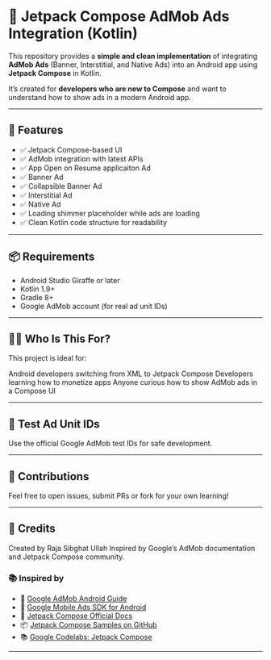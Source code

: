 # 📱 Jetpack Compose AdMob Ads Integration (Kotlin)

This repository provides a **simple and clean implementation** of integrating **AdMob Ads** (Banner, Interstitial, and Native Ads) into an Android app using **Jetpack Compose** in Kotlin.

It’s created for **developers who are new to Compose** and want to understand how to show ads in a modern Android app.

---

## 🚀 Features

- ✅ Jetpack Compose-based UI
- ✅ AdMob integration with latest APIs
- ✅ App Open on Resume applicaiton Ad
- ✅ Banner Ad
- ✅ Collapsible Banner Ad
- ✅ Interstitial Ad
- ✅ Native Ad 
- ✅ Loading shimmer placeholder while ads are loading
- ✅ Clean Kotlin code structure for readability

---

## 📦 Requirements

- Android Studio Giraffe or later
- Kotlin 1.9+
- Gradle 8+
- Google AdMob account (for real ad unit IDs)

---

## 👨‍💻 Who Is This For?

This project is ideal for:

Android developers switching from XML to Jetpack Compose
Developers learning how to monetize apps
Anyone curious how to show AdMob ads in a Compose UI

---

## 🧪 Test Ad Unit IDs

Use the official Google AdMob test IDs for safe development.

---

## 🙌 Contributions

Feel free to open issues, submit PRs or fork for your own learning!

---

## 🤝 Credits

Created by Raja Sibghat Ullah
Inspired by Google’s AdMob documentation and Jetpack Compose community.

### 📚 Inspired by

- 📘 [Google AdMob Android Guide](https://developers.google.com/admob/android/quick-start)
- 🧰 [Google Mobile Ads SDK for Android](https://developers.google.com/admob/android/sdk)
- 🎨 [Jetpack Compose Official Docs](https://developer.android.com/jetpack/compose/documentation)
- 📦 [Jetpack Compose Samples on GitHub](https://github.com/android/compose-samples)
- 📚 [Google Codelabs: Jetpack Compose](https://developer.android.com/codelabs/jetpack-compose-basics)

---
